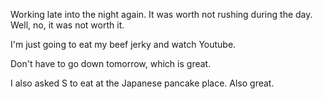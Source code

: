 Working late into the night again. It was worth not rushing during the day. Well, no, it was not worth it.

I'm just going to eat my beef jerky and watch Youtube.

Don't have to go down tomorrow, which is great.

I also asked S to eat at the Japanese pancake place. Also great.
